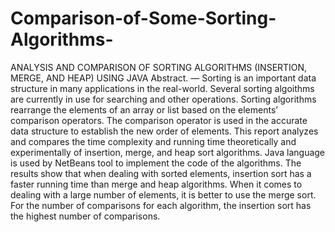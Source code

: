 # Comparison-of-Some-Sorting-Algorithms-
ANALYSIS AND COMPARISON OF SORTING ALGORITHMS (INSERTION, MERGE, AND HEAP)
USING JAVA
Abstract. — Sorting is an important data structure in many applications in the real-world. Several sorting algoithms
 are currently in use for searching and other operations. Sorting algorithms rearrange the elements of an array or list based on the 
 elements’ comparison operators. The comparison operator is used in the accurate data structure to establish the new order of elements. 
 This report analyzes and compares the time complexity and running time theoretically and experimentally of insertion, merge, and heap
 sort algorithms. Java language is used by NetBeans tool to implement the code of the algorithms. The results show that when dealing with 
 sorted elements, insertion sort has a faster running time than merge and heap algorithms. When it comes to dealing with a large number of 
 elements, it is better to use the merge sort. For the number of comparisons for each algorithm, the insertion sort has the highest number 
 of comparisons.
